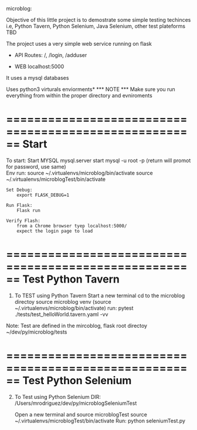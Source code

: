 microblog:

Objective of this little project is to demostrate some simple testing techinces 
i.e,  Python Tavern,  Python Selenium, Java Selenium, other test plateforms TBD

The project uses a very simple web service running on flask
 - API 
	Routes: /, /login, /adduser
 
 - WEB
	localhost:5000

It uses a mysql databases  

Uses python3 virturals enviorments*
*** NOTE ***
		Make sure you run everything from within the proper directory and evniroments

======================================================
Start
======================================================

To start:
     Start MYSQL
	 mysql.server start
	 mysql -u root -p        (return will promot for password, use same)	
     Env run:
		source ~/.virtualenvs/microblog/bin/activate
		source ~/.virtualenvs/microblogTest/bin/activate
    
	Set Debug:
		export FLASK_DEBUG=1

	Run Flask:
		Flask run
	
	Verify Flash:	
		from a Chrome browser tyep localhost:5000/
		expect the login page to load

======================================================
Test Python Tavern
======================================================

1) To TEST using Python Tavern
	Start a new terminal 
	cd to the microblog directoy
	source microblog venv (source ~/.virtualenvs/microblog/bin/activate)
        run:
		 pytest ./tests/test_helloWorld.tavern.yaml -vv

Note:
Test are defined in the mircoblog, flask root directoy
	~/dev/py/microblog/tests

======================================================
Test Python Selenium
======================================================

2) To Test using Python Selenium
	DIR:        /Users/mrodriguez/dev/py/microblogSeleniumTest

	Open a new terminal and source microblogTest
		source ~/.virtualenvs/microblogTest/bin/activate
	Run:
		python seleniumTest.py
  	